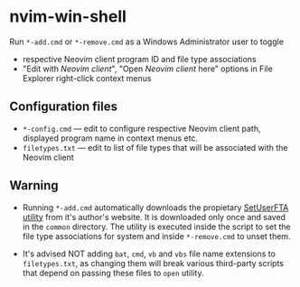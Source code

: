 # nvim-win-shell

Run `*-add.cmd` or `*-remove.cmd` as a Windows Administrator user to toggle
 - respective Neovim client program ID and file type associations
 - "Edit with *Neovim client*", "Open *Neovim client* here" options in File Explorer right-click context menus

## Configuration files

- `*-config.cmd` — edit to configure respective Neovim client path, displayed program name in context menus etc.
- `filetypes.txt` — edit to list of file types that will be associated with the Neovim client

## Warning

- Running `*-add.cmd` automatically downloads the propietary [SetUserFTA utility](https://kolbi.cz/blog/2017/10/25/setuserfta-userchoice-hash-defeated-set-file-type-associations-per-user/) from it's author's website. It is downloaded only once and saved in the `common` directory. The utility is executed inside the script to set the file type associations for system and inside `*-remove.cmd` to unset them.

- It's advised NOT adding `bat`, `cmd`, `vb` and `vbs` file name extensions to `filetypes.txt`, as changing them will break various third-party scripts that depend on passing these files to `open` utility.
